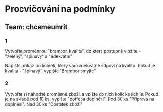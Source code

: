 # Procvičování na podmínky
## Team: chcemeumrit

### 1 
Vytvořte proměnnou "brambor_kvalita", do které postupně vložíte - "zelený", "špinavý" a "adekvátní"

Napište přikaz podmínek, který vám adekvátně odpoví na kvalitu.
Pokud je kvalita - "špinavý", vypište "Brambor omyjte"

### 2 
Vytvořte si náhodné proměnné zboží, a vpište do nich kolik ks jich je.
Pokud je na skladě pod 10 ks, vypište "potřeba doplnění".
Pod 30 ks "Příprava na doplnění".
Nad 30 ks "Dostatek zboží"
